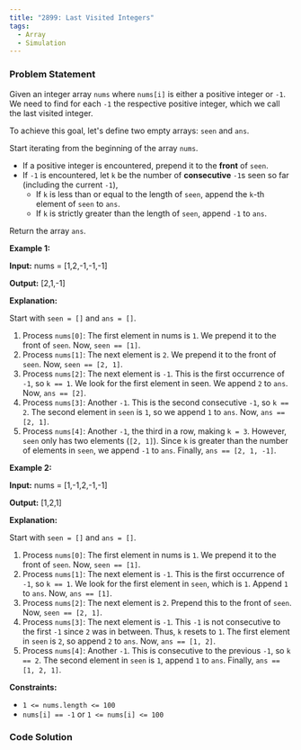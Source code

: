 ```yaml
---
title: "2899: Last Visited Integers"
tags:
  - Array
  - Simulation
---
```

### Problem Statement

<p>Given an integer array <code>nums</code> where <code>nums[i]</code> is either a positive integer or <code>-1</code>. We need to find for each <code>-1</code> the respective positive integer, which we call the last visited integer.</p>

<p>To achieve this goal, let&#39;s define two empty arrays: <code>seen</code> and <code>ans</code>.</p>

<p>Start iterating from the beginning of the array <code>nums</code>.</p>

<ul>
	<li>If a positive integer is encountered, prepend it to the <strong>front</strong> of <code>seen</code>.</li>
	<li>If <code>-1</code> is encountered, let <code>k</code> be the number of <strong>consecutive</strong> <code>-1</code>s seen so far (including the current <code>-1</code>),
	<ul>
		<li>If <code>k</code> is less than or equal to the length of <code>seen</code>, append the <code>k</code>-th element of <code>seen</code> to <code>ans</code>.</li>
		<li>If <code>k</code> is strictly greater than the length of <code>seen</code>, append <code>-1</code> to <code>ans</code>.</li>
	</ul>
	</li>
</ul>

<p>Return the array<em> </em><code>ans</code>.</p>


<p><strong class="example">Example 1:</strong></p>

<div class="example-block">
<p><strong>Input:</strong> <span class="example-io">nums = [1,2,-1,-1,-1]</span></p>

<p><strong>Output:</strong> <span class="example-io">[2,1,-1]</span></p>

<p><strong>Explanation:</strong></p>

<p>Start with <code>seen = []</code> and <code>ans = []</code>.</p>

<ol>
	<li>Process <code>nums[0]</code>: The first element in nums is <code>1</code>. We prepend it to the front of <code>seen</code>. Now, <code>seen == [1]</code>.</li>
	<li>Process <code>nums[1]</code>: The next element is <code>2</code>. We prepend it to the front of <code>seen</code>. Now, <code>seen == [2, 1]</code>.</li>
	<li>Process <code>nums[2]</code>: The next element is <code>-1</code>. This is the first occurrence of <code>-1</code>, so <code>k == 1</code>. We look for the first element in seen. We append <code>2</code> to <code>ans</code>. Now, <code>ans == [2]</code>.</li>
	<li>Process <code>nums[3]</code>: Another <code>-1</code>. This is the second consecutive <code>-1</code>, so <code>k == 2</code>. The second element in <code>seen</code> is <code>1</code>, so we append <code>1</code> to <code>ans</code>. Now, <code>ans == [2, 1]</code>.</li>
	<li>Process <code>nums[4]</code>: Another <code>-1</code>, the third in a row, making <code>k = 3</code>. However, <code>seen</code> only has two elements (<code>[2, 1]</code>). Since <code>k</code> is greater than the number of elements in <code>seen</code>, we append <code>-1</code> to <code>ans</code>. Finally, <code>ans == [2, 1, -1]</code>.</li>
</ol>
</div>

<p><strong class="example">Example 2:</strong></p>

<div class="example-block">
<p><strong>Input:</strong> <span class="example-io">nums = [1,-1,2,-1,-1]</span></p>

<p><strong>Output:</strong><span class="example-io"> [1,2,1]</span></p>

<p><strong>Explanation:</strong></p>

<p>Start with <code>seen = []</code> and <code>ans = []</code>.</p>

<ol>
	<li>Process <code>nums[0]</code>: The first element in nums is <code>1</code>. We prepend it to the front of <code>seen</code>. Now, <code>seen == [1]</code>.</li>
	<li>Process <code>nums[1]</code>: The next element is <code>-1</code>. This is the first occurrence of <code>-1</code>, so <code>k == 1</code>. We look for the first element in <code>seen</code>, which is <code>1</code>. Append <code>1</code> to <code>ans</code>. Now, <code>ans == [1]</code>.</li>
	<li>Process <code>nums[2]</code>: The next element is <code>2</code>. Prepend this to the front of <code>seen</code>. Now, <code>seen == [2, 1]</code>.</li>
	<li>Process <code>nums[3]</code>: The next element is <code>-1</code>. This <code>-1</code> is not consecutive to the first <code>-1</code> since <code>2</code> was in between. Thus, <code>k</code> resets to <code>1</code>. The first element in <code>seen</code> is <code>2</code>, so append <code>2</code> to <code>ans</code>. Now, <code>ans == [1, 2]</code>.</li>
	<li>Process <code>nums[4]</code>: Another <code>-1</code>. This is consecutive to the previous <code>-1</code>, so <code>k == 2</code>. The second element in <code>seen</code> is <code>1</code>, append <code>1</code> to <code>ans</code>. Finally, <code>ans == [1, 2, 1]</code>.</li>
</ol>
</div>


<p><strong>Constraints:</strong></p>

<ul>
	<li><code>1 &lt;= nums.length &lt;= 100</code></li>
	<li><code>nums[i] == -1</code> or <code>1 &lt;= nums[i] &lt;= 100</code></li>
</ul>


### Code Solution

```python

```
